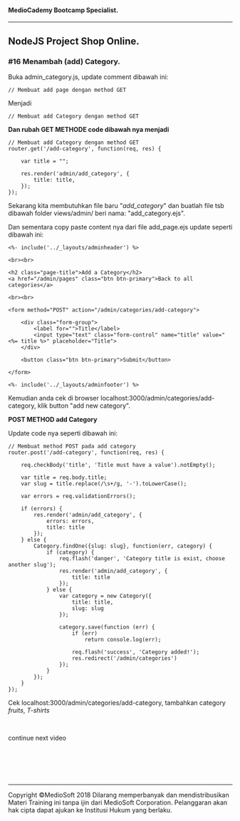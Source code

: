 #### MedioCademy Bootcamp Specialist.

---

## NodeJS Project Shop Online.

### #16 Menambah (add) Category.

Buka admin_category.js, update comment dibawah ini:

	// Membuat add page dengan method GET
	
Menjadi 

	// Membuat add Category dengan method GET
	
**Dan rubah GET METHODE code dibawah nya menjadi**	
	
	// Membuat add Category dengan method GET
	router.get('/add-category', function(req, res) {

		var title = "";

		res.render('admin/add_category', {
			title: title,
		});
	});
	
Sekarang kita membutuhkan file baru "*add_category*" dan buatlah file tsb dibawah folder views/admin/ beri nama: "add_category.ejs".

Dan sementara copy paste content nya dari file add_page.ejs update seperti dibawah ini:

	<%- include('../_layouts/adminheader') %>

	<br><br>

	<h2 class="page-title">Add a Category</h2>
	<a href="/admin/pages" class="btn btn-primary">Back to all categories</a>

	<br><br>

	<form method="POST" action="/admin/categories/add-category">

		<div class="form-group">
			<label for="">Title</label>
			<input type="text" class="form-control" name="title" value="<%= title %>" placeholder="Title">
		</div>

		<button class="btn btn-primary">Submit</button>

	</form>

	<%- include('../_layouts/adminfooter') %>

Kemudian anda cek di browser localhost:3000/admin/categories/add-category, klik button "add new category".

**POST METHOD add Category**

Update code nya seperti dibawah ini:

	// Membuat method POST pada add category
	router.post('/add-category', function(req, res) {

		req.checkBody('title', 'Title must have a value').notEmpty();
		
		var title = req.body.title;
		var slug = title.replace(/\s+/g, '-').toLowerCase();
		
		var errors = req.validationErrors();

		if (errors) {
			res.render('admin/add_category', {
				errors: errors,
				title: title
			});
		} else {
			Category.findOne({slug: slug}, function(err, category) {
				if (category) {
					req.flash('danger', 'Category title is exist, choose another slug');
					res.render('admin/add_category', {
						title: title
					});
				} else {
					var category = new Category({
						title: title,
						slug: slug
					});

					category.save(function (err) {
						if (err)
							return console.log(err);

						req.flash('success', 'Category added!');
						res.redirect('/admin/categories')
					});
				}
			});
		}
	});

Cek localhost:3000/admin/categories/add-category, tambahkan category *fruits*, *T-shirts*
























<br>

continue next video




















<br><br><br><br>

---
Copyright &copy;MedioSoft 2018 
Dilarang memperbanyak dan mendistribusikan Materi Training ini tanpa ijin dari MedioSoft Corporation. Pelanggaran akan hak cipta dapat ajukan ke Institusi Hukum yang berlaku.